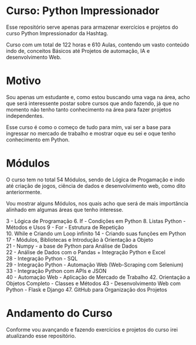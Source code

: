 # Curso: Python Impressionador
Esse repositório serve apenas para armazenar exercícios e projetos do curso Python Impressionador da Hashtag. 

Curso com um total de 122 horas e 610 Aulas, contendo um vasto conteúdo indo de, conceitos Básicos até Projetos de automação, IA e desenvolvimento Web.
# Motivo
Sou apenas um estudante e, como estou buscando uma vaga na área, acho que será interessente postar sobre cursos que ando fazendo, já que no momento não tenho tanto conhecimento na área para fazer projetos independentes.

Esse curso é como o começo de tudo para mim, vai ser a base para ingressar no mercado de trabalho e mostrar oque eu sei e oque tenho conhecimento em Python. 
# Módulos
O curso tem no total 54 Módulos, sendo de Lógica de Progamação e indo até criação de jogos, ciência de dados e desenvolvimento web, como dito anteriormente.

Vou mostrar alguns Módulos, nos quais acho que será de mais importância alinhado em algumas áreas que tenho interesse.

3 - Lógica de Programação
6. If - Condições em Python
8. Listas Python - Métodos e Usos
9 - For - Estrutura de Repetição  
10. While e Criando um Loop infinito
14 - Criando suas funções em Python                                                                                                                          
17 - Módulos, Bibliotecas e Introdução à Orientação a Objeto                                                                                                                          
21 - Numpy - a base de Python para Análise de Dados                                                                                                                          
22 - Análise de Dados com o Pandas + Integração Python e Excel                                                                                                                          
28 - Integração Python - SQL                                                                                                                          
29 - Integração Python - Automação Web (Web-Scraping com Selenium)                                                                                                                          
33 - Integração Python com APIs e JSON                                                                                                                          
40 - Automação Web - Aplicação de Mercado de Trabalho
42. Orientação a Objetos Completo - Classes e Métodos
43 - Desenvolvimento Web com Python - Flask e Django
47. GitHub para Organização dos Projetos
# Andamento do Curso
Conforme vou avançando e fazendo exercícios e projetos do curso irei atualizando esse repositório.
